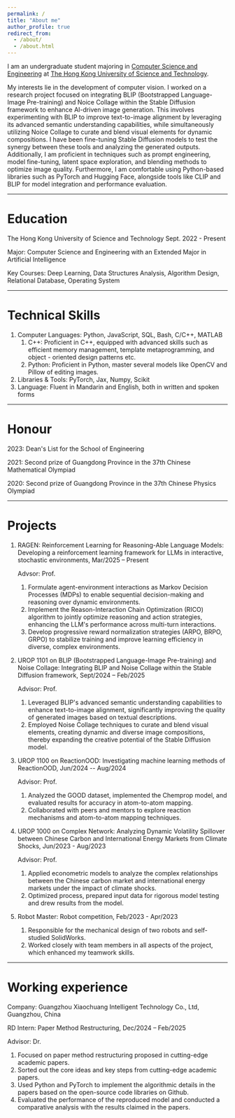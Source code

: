 ```yaml
---
permalink: /
title: "About me"
author_profile: true
redirect_from: 
  - /about/
  - /about.html
---
```


I am an undergraduate student majoring in [Computer Science and Engineering](https://cse.hkust.edu.hk/) at [The Hong Kong University of Science and Technology](https://www.hkust.edu.hk/).

My interests lie in the development of computer vision. I worked on a research project focused on integrating BLIP (Bootstrapped Language-Image Pre-training) and Noice Collage within the Stable Diffusion framework to enhance AI-driven image generation. This involves experimenting with BLIP to improve text-to-image alignment by leveraging its advanced semantic understanding capabilities, while simultaneously utilizing Noice Collage to curate and blend visual elements for dynamic compositions. I have been fine-tuning Stable Diffusion models to test the synergy between these tools and analyzing the generated outputs. Additionally, I am proficient in techniques such as prompt engineering, model fine-tuning, latent space exploration, and blending methods to optimize image quality. Furthermore, I am comfortable using Python-based libraries such as PyTorch and Hugging Face, alongside tools like CLIP and BLIP for model integration and performance evaluation.

------
Education
======
The Hong Kong University of Science and Technology   Sept. 2022 - Present

Major: Computer Science and Engineering with an Extended Major in Artificial Intelligence

Key Courses: Deep Learning, Data Structures Analysis, Algorithm Design, Relational Database, Operating System

------
Technical Skills
======
1. Computer Languages: Python, JavaScript, SQL, Bash, C/C++, MATLAB
   1. C++: Proficient in C++, equipped with advanced skills such as efficient memory management, template metaprogramming, and object - oriented design patterns etc.
   2. Python: Proficient in Python, master several models like OpenCV and Pillow of editing images.
2. Libraries & Tools: PyTorch, Jax, Numpy, Scikit
3. Language: Fluent in Mandarin and English, both in written and spoken forms

------
Honour
======
2023: Dean's List for the School of Engineering

2021: Second prize of Guangdong Province in the 37th Chinese Mathematical Olympiad

2020: Second prize of Guangdong Province in the 37th Chinese Physics Olympiad

------
Projects
======
1. RAGEN: Reinforcement Learning for Reasoning-Able Language Models: Developing a reinforcement learning framework for LLMs in interactive, stochastic environments, Mar/2025 – Present

   Advsor: Prof. 
   1. Formulate agent-environment interactions as Markov Decision Processes (MDPs) to enable sequential decision-making and reasoning over dynamic environments.
   2. Implement the Reason-Interaction Chain Optimization (RICO) algorithm to jointly optimize reasoning and action strategies, enhancing the LLM's performance across multi-turn interactions.
   3. Develop progressive reward normalization strategies (ARPO, BRPO, GRPO) to stabilize training and improve learning efficiency in diverse, complex environments.
      
2. UROP 1101 on BLIP (Bootstrapped Language-Image Pre-training) and Noise Collage: Integrating BLIP and Noise Collage within the Stable Diffusion framework, Sept/2024 – Feb/2025
   
   Advisor: Prof. 
   1. Leveraged BLIP's advanced semantic understanding capabilities to enhance text-to-image alignment, significantly improving the quality of generated images based on textual descriptions.
   2. Employed Noise Collage techniques to curate and blend visual elements, creating dynamic and diverse image compositions, thereby expanding the creative potential of the Stable Diffusion model.
      
3. UROP 1100 on ReactionOOD: Investigating machine learning methods of ReactionOOD, Jun/2024 -- Aug/2024
      
   Advisor: Prof. 
   1. Analyzed the GOOD dataset, implemented the Chemprop model, and evaluated results for accuracy in atom-to-atom mapping.
   2. Collaborated with peers and mentors to explore reaction mechanisms and atom-to-atom mapping techniques.
      
4. UROP 1000 on Complex Network: Analyzing Dynamic Volatility Spillover between Chinese Carbon and International Energy Markets from Climate Shocks, Jun/2023 - Aug/2023
      
   Advisor: Prof. 
   1. Applied econometric models to analyze the complex relationships between the Chinese carbon market and international energy markets under the impact of climate shocks.
   2. Optimized process, prepared input data for rigorous model testing and drew results from the model.

5. Robot Master: Robot competition, Feb/2023 - Apr/2023
   1. Responsible for the mechanical design of two robots and self-studied SolidWorks.
   2. Worked closely with team members in all aspects of the project, which enhanced my teamwork skills.

------
Working experience
======
Company: Guangzhou Xiaochuang Intelligent Technology Co., Ltd, Guangzhou, China

RD Intern: Paper Method Restructuring, Dec/2024 – Feb/2025

Advisor: Dr. 

1. Focused on paper method restructuring proposed in cutting-edge academic papers.
2. Sorted out the core ideas and key steps from cutting-edge academic papers.
3. Used Python and PyTorch to implement the algorithmic details in the papers based on the open-source code libraries on Github.
4. Evaluated the performance of the reproduced model and conducted a comparative analysis with the results claimed in the papers.

